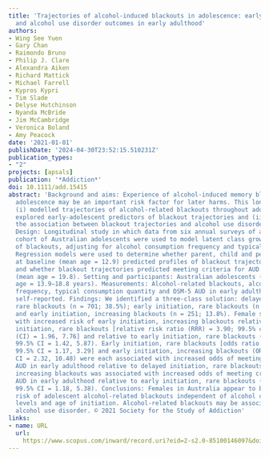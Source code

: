 ```yaml
---
title: 'Trajectories of alcohol-induced blackouts in adolescence: early risk factors
  and alcohol use disorder outcomes in early adulthood'
authors:
- Wing See Yuen
- Gary Chan
- Raimondo Bruno
- Philip J. Clare
- Alexandra Aiken
- Richard Mattick
- Michael Farrell
- Kypros Kypri
- Tim Slade
- Delyse Hutchinson
- Nyanda McBride
- Jim McCambridge
- Veronica Boland
- Amy Peacock
date: '2021-01-01'
publishDate: '2024-04-30T23:52:15.510231Z'
publication_types:
- "2"
projects: [apsals]
publication: '*Addiction*'
doi: 10.1111/add.15415
abstract: 'Background and aims: Experience of alcohol-induced memory blackouts in
  adolescence may be an important risk factor for later harms. This longitudinal study
  (i) modelled trajectories of alcohol-related blackouts throughout adolescence, (ii)
  explored early-adolescent predictors of blackout trajectories and (iii) examined
  the association between blackout trajectories and alcohol use disorder (AUD) symptoms.
  Design: Longitudinal study in which data from six annual surveys of a longitudinal
  cohort of Australian adolescents were used to model latent class growth trajectories
  of blackouts, adjusting for alcohol consumption frequency and typical quantity.
  Regression models were used to determine whether parent, child and peer factors
  at baseline (mean age = 12.9) predicted profiles of blackout trajectory membership
  and whether blackout trajectories predicted meeting criteria for AUD in early adulthood
  (mean age = 19.8). Setting and participants: Australian adolescents (n = 1821; mean
  age = 13.9–18.8 years). Measurements: Alcohol-related blackouts, alcohol consumption
  frequency, typical consumption quantity and DSM-5 AUD in early adulthood were all
  self-reported. Findings: We identified a three-class solution: delayed alcohol initiation,
  rare blackouts (n = 701; 38.5%); early initiation, rare blackouts (n = 869; 47.7%);
  and early initiation, increasing blackouts (n = 251; 13.8%). Female sex was associated
  with increased risk of early initiation, increasing blackouts relative to delayed
  initiation, rare blackouts [relative risk ratio (RRR) = 3.90; 99.5% confidence interval
  (CI) = 1.96, 7.76] and relative to early initiation, rare blackouts (RRR = 2.89;
  99.5% CI = 1.42, 5.87). Early initiation, rare blackouts [odds ratio (OR) = 1.96;
  99.5% CI = 1.17, 3.29] and early initiation, increasing blackouts (OR = 4.93; 99.5%
  CI = 2.32, 10.48) were each associated with increased odds of meeting criteria for
  AUD in early adulthood relative to delayed initiation, rare blackouts. Early initiation,
  increasing blackouts was associated with increased odds of meeting criteria for
  AUD in early adulthood relative to early initiation, rare blackouts (OR = 2.51;
  99.5% CI = 1.18, 5.38). Conclusions: Females in Australia appear to be at higher
  risk of adolescent alcohol-related blackouts independent of alcohol consumption
  levels and age of initiation. Alcohol-related blackouts may be associated with later
  alcohol use disorder. © 2021 Society for the Study of Addiction'
links:
- name: URL
  url: 
    https://www.scopus.com/inward/record.uri?eid=2-s2.0-85100146097&doi=10.1111%2fadd.15415&partnerID=40&md5=6ae74871b0ded693f9939e9bd46470eb
---
```

